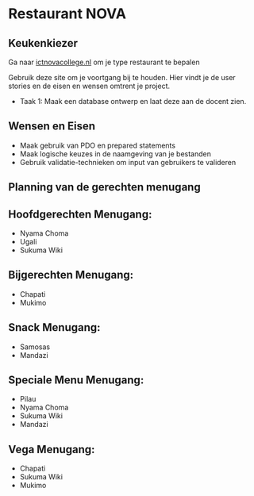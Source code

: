 # Restaurant NOVA

## Keukenkiezer

Ga naar [ictnovacollege.nl](https://ictnovacollege.nl) om je type restaurant te bepalen

Gebruik deze site om je voortgang bij te houden. Hier vindt je de user stories en de eisen en wensen omtrent je project.

- Taak 1: Maak een database ontwerp en laat deze aan de docent zien.

## Wensen en Eisen

- Maak gebruik van PDO en prepared statements
- Maak logische keuzes in de naamgeving van je bestanden
- Gebruik validatie-technieken om input van gebruikers te valideren


## Planning van de gerechten menugang

 ## Hoofdgerechten Menugang:

- Nyama Choma
- Ugali
- Sukuma Wiki
## Bijgerechten Menugang:

- Chapati
- Mukimo
## Snack Menugang:

- Samosas
- Mandazi

## Speciale Menu Menugang:

- Pilau
- Nyama Choma
- Sukuma Wiki
- Mandazi
## Vega Menugang:

- Chapati
- Sukuma Wiki
- Mukimo
